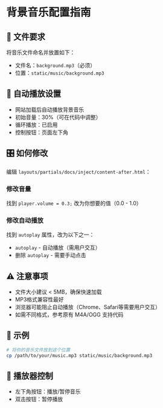 # 背景音乐配置指南

## 📁 文件要求
将音乐文件命名并放置如下：
- 文件名：`background.mp3`（必须）
- 位置：`static/music/background.mp3`

## 🎵 自动播放设置
- 网站加载后自动播放背景音乐
- 初始音量：30%（可在代码中调整）
- 循环播放：已启用
- 控制按钮：页面左下角

## 🎛️ 如何修改
编辑 `layouts/partials/docs/inject/content-after.html`：

### 修改音量
找到 `player.volume = 0.3;` 改为你想要的值（0.0 - 1.0）

### 修改自动播放
找到 `autoplay` 属性，改为以下之一：
- `autoplay` - 自动播放（需用户交互）
- 删除 `autoplay` - 需要手动点击

## ⚠️ 注意事项
- 文件大小建议 < 5MB，确保快速加载
- MP3格式兼容性最好
- 浏览器可能阻止自动播放（Chrome、Safari等需要用户交互）
- 如需不同格式，参考原有 M4A/OGG 支持代码

## 📝 示例
```bash
# 将你的音乐文件放到这个位置
cp /path/to/your/music.mp3 static/music/background.mp3
```

## 🎨 播放器控制
- 左下角按钮：播放/暂停音乐
- 双击按钮：暂停播放

